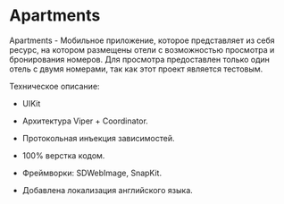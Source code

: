 # Apartments
Apartments - Мобильное приложение, которое представляет из себя ресурс, на котором размещены отели с возможностью просмотра и бронирования номеров.
Для просмотра предоставлен только один отель с двумя номерами, так как этот проект является тестовым.


Техническое описание:

- UIKit

- Архитектура Viper + Coordinator.

- Протокольная инъекция зависимостей.

- 100% верстка кодом.

- Фреймворки: SDWebImage, SnapKit.
- Добавлена локализация английского языка.
